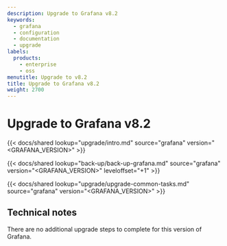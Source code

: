 ```yaml
---
description: Upgrade to Grafana v8.2
keywords:
  - grafana
  - configuration
  - documentation
  - upgrade
labels:
  products:
    - enterprise
    - oss
menutitle: Upgrade to v8.2
title: Upgrade to Grafana v8.2
weight: 2700
---
```


# Upgrade to Grafana v8.2

{{< docs/shared lookup="upgrade/intro.md" source="grafana" version="<GRAFANA_VERSION>" >}}

{{< docs/shared lookup="back-up/back-up-grafana.md" source="grafana" version="<GRAFANA_VERSION>" leveloffset="+1" >}}

{{< docs/shared lookup="upgrade/upgrade-common-tasks.md" source="grafana" version="<GRAFANA_VERSION>" >}}

## Technical notes

There are no additional upgrade steps to complete for this version of Grafana.
